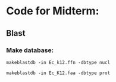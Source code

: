 # Code for Midterm:
## Blast
### Make database:
`makeblastdb -in Ec_k12.ffn -dbtype nucl`

`makeblastdb -in Ec_K12.faa -dbtype prot` 
